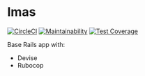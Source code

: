 # Imas

[![CircleCI](https://circleci.com/gh/PerfectionPetFoods/skeleton.svg?style=svg&circle-token=eec497447e7e17d85419dc9a4a7b7a77a500b1c9)](https://circleci.com/gh/PerfectionPetFoods/skeleton)
[![Maintainability](https://api.codeclimate.com/v1/badges/1dda9ba0c9a85e2920d0/maintainability)](https://codeclimate.com/repos/5b31869dcc997e029f005f56/maintainability)
[![Test Coverage](https://api.codeclimate.com/v1/badges/1dda9ba0c9a85e2920d0/test_coverage)](https://codeclimate.com/repos/5b31869dcc997e029f005f56/test_coverage)

Base Rails app with:

- Devise
- Rubocop
